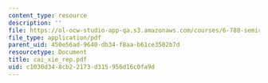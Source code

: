 ```yaml
---
content_type: resource
description: ''
file: https://ol-ocw-studio-app-qa.s3.amazonaws.com/courses/6-780-semiconductor-manufacturing-spring-2003/c1030d348cb22173d315956d16c0fa9d_cai_xie_rep.pdf
file_type: application/pdf
parent_uid: 450e56ad-9640-db34-f8aa-b61ce3502b7d
resourcetype: Document
title: cai_xie_rep.pdf
uid: c1030d34-8cb2-2173-d315-956d16c0fa9d
---
```

